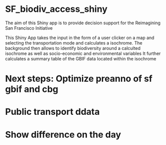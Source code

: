 # SF_biodiv_access_shiny

The aim of this Shiny app is to provide decision support for the Reimagining San Francisco Initiative

This Shiny App takes the input in the form of a user clicker on a map and selecting the transportation mode and calculates a isochrome.
The background then allows to identify biodiversity around a calculted isochrome as well as socio-economic and environmental variables
It further calculates a summary table of the GBIF data located within the isochrome

# Next steps: Optimize preanno of sf gbif and cbg

# Public transport ddata

# Show difference on the day
